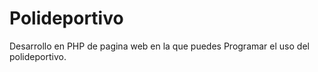 # Polideportivo
Desarrollo en PHP de pagina web en la que puedes Programar el uso del polideportivo.
